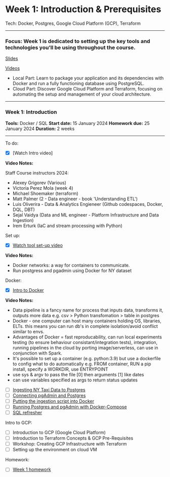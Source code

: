 # Week 1: Introduction & Prerequisites

Tech: Docker, Postgres, Google Cloud Platform (GCP), Terraform

---

### **Focus**: Week 1 is dedicated to setting up the key tools and technologies you’ll be using throughout the course.

[Slides](https://www.slideshare.net/AlexeyGrigorev/data-engineering-zoomcamp-introduction)

[Videos](https://dezoomcamp.streamlit.app/~/+/Week_1_Introduction_&_Prerequisites)

- Local Part: Learn to package your application and its dependencies with Docker and run a fully functioning database using PostgreSQL.
- Cloud Part: Discover Google Cloud Platform and Terraform, focusing on automating the setup and management of your cloud architecture.

---

### Week 1: Introduction
**Tools:** Docker / SQL
**Start date:** 15 January 2024
**Homework due:** 25 January 2024
**Duration:** 2 weeks

---

To do:
- [x] [Watch Intro video]

**Video Notes:**

Staff Course instructors 2024: 
- Alexey Grigorev (Various)
- Victoria Perez Mola (week 4)
- Michael Shoemaker (terraform)
- Matt Palmer (2 - Data engineer - book 'Understanding ETL')
- Luis Oliverira - Data & Analytics Engieneer (Github codespaces, Docker, DQL, DBT)
- Sejal Vaidya (Data and ML engineer - Platform Infrastructure and Data Ingestion)
- Irem Erturk (IaC and stream processing with Python)

Set up:
- [x] [Watch tool set-up video](https://www.youtube.com/watch?v=XOSUt8Ih3zA&list=PL3MmuxUbc_hJed7dXYoJw8DoCuVHhGEQb)

**Video Notes:**
- Docker networks: a way for containers to communicate.
- Run postgress and pgadmin using Docker for NY dataset

Docker:
- [x] [Intro to Docker](https://www.youtube.com/watch?v=EYNwNlOrpr0&t=5s)

**Video Notes:**
- Data pipeline is a fancy name for process that inputs data, transforms it, outputs more data e.g. csv > Python transfomation > table in postgres
- Docker - one computer can host many containers holding OS, libraries, ELTs. this means you can run db's in complete isolation/avoid conflict similar to envs. 
- Advantages of Docker = fast reproducability, can run local experiments testing (to ensure behaviour consistant/integration tests), integration, running pipelines in the cloud by porting image/serverless, can use in conjunction with Spark.
- It's possible to set up a container (e.g. python:3.9) but use a dockerfile to config what to do automatically e.g. FROM container, RUN a pip install, specify a WORKDIR, use ENTRYPOINT
- use sys & argv to pass the file [0] then arguments [1] like dates
- can use variables specified as args to return status updates

- [ ] [Ingesting NY Taxi Data to Postgres](https://youtu.be/2JM-ziJt0WI)
- [ ] [Connecting pgAdmin and Postgres](https://youtu.be/hCAIVe9N0ow)
- [ ] [Putting the ingestion script into Docker](https://youtu.be/B1WwATwf-vY)
- [ ] [Running Postgres and pgAdmin with Docker-Compose](https://youtu.be/hKI6PkPhpa0)
- [ ] [SQL refresher](https://youtu.be/QEcps_iskgg)

Intro to GCP:
- [ ] Introduction to GCP (Google Cloud Platform)
- [ ] Introduction to Terraform Concepts & GCP Pre-Requisites
- [ ] Workshop: Creating GCP Infrastructure with Terraform
- [ ] Setting up the environment on cloud VM

Homework:
- [ ] [Week 1 homework](https://github.com/DataTalksClub/data-engineering-zoomcamp/tree/main/cohorts/2024)